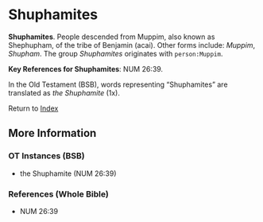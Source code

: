# Shuphamites
**Shuphamites**. 
People descended from Muppim, also known as Shephupham, of the tribe of Benjamin (acai). 
Other forms include: 
*Muppim*, *Shupham*. 
The group _Shuphamites_ originates with `person:Muppim`. 


**Key References for Shuphamites**: 
NUM 26:39. 


In the Old Testament (BSB), words representing “Shuphamites” are translated as 
*the Shuphamite* (1x). 




Return to [Index](00-Index.md)

## More Information

### OT Instances (BSB)

* the Shuphamite (NUM 26:39)



### References (Whole Bible)

* NUM 26:39



